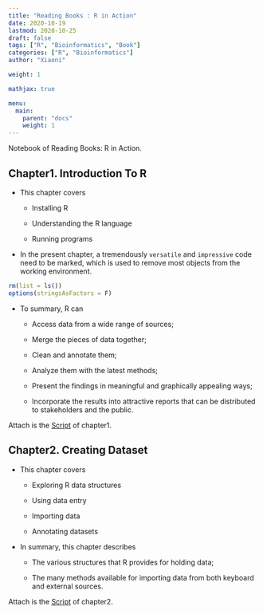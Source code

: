 ```yaml
---
title: "Reading Books : R in Action"
date: 2020-10-19
lastmod: 2020-10-25
draft: false
tags: ["R", "Bioinformatics", "Book"]
categories: ["R", "Bioinformatics"]
author: "Xiaoni"

weight: 1

mathjax: true

menu:
  main:
    parent: "docs"
    weight: 1
---
```


Notebook of Reading Books: R in Action.

<!--more-->

## Chapter1. Introduction To R

- This chapter covers
  
  - Installing R
  
  - Understanding the R language
  
  - Running programs

- In the present chapter, a tremendously `versatile` and `impressive` code need to be marked, which is used to remove most objects from the working environment.

```r
rm(list = ls())
options(stringsAsFactors = F)
```

- To summary, R can
  
  - Access data from a wide range of sources;
  
  - Merge the pieces of data together;
  
  - Clean and annotate them;
  
  - Analyze them with the latest methods;
  
  - Present the findings in meaningful and graphically appealing ways;
  
  - Incorporate the results into attractive reports that can be distributed to stakeholders and the public.

Attach is the [Script](chapter1.R) of chapter1.

## Chapter2. Creating Dataset

- This chapter covers
  
  - Exploring R data structures
  
  - Using data entry
  
  - Importing data
  
  - Annotating datasets

- In summary, this chapter describes
  
  - The various structures that R provides for holding data;
  
  - The many methods available for importing data from both keyboard and external sources.

Attach is the [Script](chapter2.R) of chapter2.
